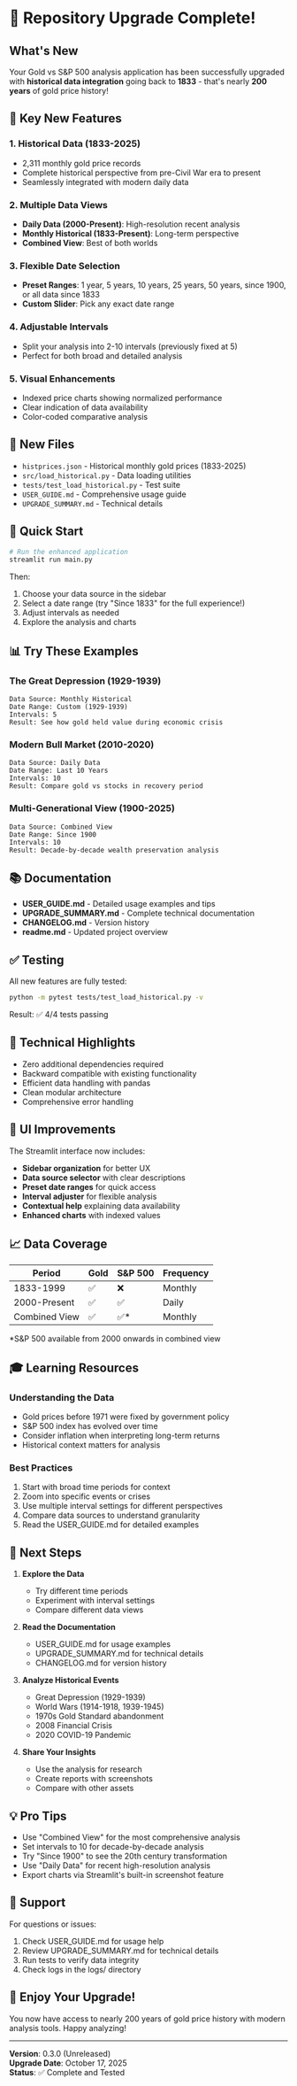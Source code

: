 # 🎉 Repository Upgrade Complete!

## What's New

Your Gold vs S&P 500 analysis application has been successfully upgraded with **historical data integration** going back to **1833** - that's nearly **200 years** of gold price history!

## 🚀 Key New Features

### 1. **Historical Data (1833-2025)**
- 2,311 monthly gold price records
- Complete historical perspective from pre-Civil War era to present
- Seamlessly integrated with modern daily data

### 2. **Multiple Data Views**
- **Daily Data (2000-Present)**: High-resolution recent analysis
- **Monthly Historical (1833-Present)**: Long-term perspective
- **Combined View**: Best of both worlds

### 3. **Flexible Date Selection**
- **Preset Ranges**: 1 year, 5 years, 10 years, 25 years, 50 years, since 1900, or all data since 1833
- **Custom Slider**: Pick any exact date range

### 4. **Adjustable Intervals**
- Split your analysis into 2-10 intervals (previously fixed at 5)
- Perfect for both broad and detailed analysis

### 5. **Visual Enhancements**
- Indexed price charts showing normalized performance
- Clear indication of data availability
- Color-coded comparative analysis

## 📁 New Files

- `histprices.json` - Historical monthly gold prices (1833-2025)
- `src/load_historical.py` - Data loading utilities
- `tests/test_load_historical.py` - Test suite
- `USER_GUIDE.md` - Comprehensive usage guide
- `UPGRADE_SUMMARY.md` - Technical details

## 🎯 Quick Start

```bash
# Run the enhanced application
streamlit run main.py
```

Then:
1. Choose your data source in the sidebar
2. Select a date range (try "Since 1833" for the full experience!)
3. Adjust intervals as needed
4. Explore the analysis and charts

## 📊 Try These Examples

### The Great Depression (1929-1939)
```
Data Source: Monthly Historical
Date Range: Custom (1929-1939)
Intervals: 5
Result: See how gold held value during economic crisis
```

### Modern Bull Market (2010-2020)
```
Data Source: Daily Data
Date Range: Last 10 Years
Intervals: 10
Result: Compare gold vs stocks in recovery period
```

### Multi-Generational View (1900-2025)
```
Data Source: Combined View
Date Range: Since 1900
Intervals: 10
Result: Decade-by-decade wealth preservation analysis
```

## 📚 Documentation

- **USER_GUIDE.md** - Detailed usage examples and tips
- **UPGRADE_SUMMARY.md** - Complete technical documentation
- **CHANGELOG.md** - Version history
- **readme.md** - Updated project overview

## ✅ Testing

All new features are fully tested:
```bash
python -m pytest tests/test_load_historical.py -v
```

Result: ✅ 4/4 tests passing

## 🔧 Technical Highlights

- Zero additional dependencies required
- Backward compatible with existing functionality
- Efficient data handling with pandas
- Clean modular architecture
- Comprehensive error handling

## 🎨 UI Improvements

The Streamlit interface now includes:
- **Sidebar organization** for better UX
- **Data source selector** with clear descriptions
- **Preset date ranges** for quick access
- **Interval adjuster** for flexible analysis
- **Contextual help** explaining data availability
- **Enhanced charts** with indexed values

## 📈 Data Coverage

| Period | Gold | S&P 500 | Frequency |
|--------|------|---------|-----------|
| 1833-1999 | ✅ | ❌ | Monthly |
| 2000-Present | ✅ | ✅ | Daily |
| Combined View | ✅ | ✅* | Monthly |

*S&P 500 available from 2000 onwards in combined view

## 🎓 Learning Resources

### Understanding the Data
- Gold prices before 1971 were fixed by government policy
- S&P 500 index has evolved over time
- Consider inflation when interpreting long-term returns
- Historical context matters for analysis

### Best Practices
1. Start with broad time periods for context
2. Zoom into specific events or crises
3. Use multiple interval settings for different perspectives
4. Compare data sources to understand granularity
5. Read the USER_GUIDE.md for detailed examples

## 🚀 Next Steps

1. **Explore the Data**
   - Try different time periods
   - Experiment with interval settings
   - Compare different data views

2. **Read the Documentation**
   - USER_GUIDE.md for usage examples
   - UPGRADE_SUMMARY.md for technical details
   - CHANGELOG.md for version history

3. **Analyze Historical Events**
   - Great Depression (1929-1939)
   - World Wars (1914-1918, 1939-1945)
   - 1970s Gold Standard abandonment
   - 2008 Financial Crisis
   - 2020 COVID-19 Pandemic

4. **Share Your Insights**
   - Use the analysis for research
   - Create reports with screenshots
   - Compare with other assets

## 💡 Pro Tips

- Use "Combined View" for the most comprehensive analysis
- Set intervals to 10 for decade-by-decade analysis
- Try "Since 1900" to see the 20th century transformation
- Use "Daily Data" for recent high-resolution analysis
- Export charts via Streamlit's built-in screenshot feature

## 🤝 Support

For questions or issues:
1. Check USER_GUIDE.md for usage help
2. Review UPGRADE_SUMMARY.md for technical details
3. Run tests to verify data integrity
4. Check logs in the logs/ directory

## 🎊 Enjoy Your Upgrade!

You now have access to nearly 200 years of gold price history with modern analysis tools. Happy analyzing!

---

**Version**: 0.3.0 (Unreleased)  
**Upgrade Date**: October 17, 2025  
**Status**: ✅ Complete and Tested
